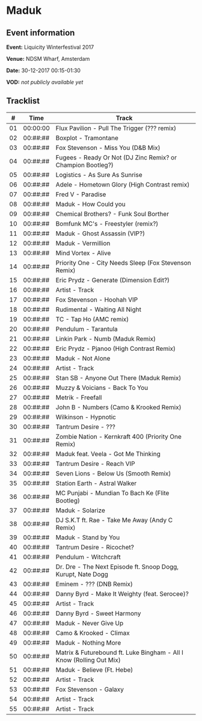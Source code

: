 # Maduk
## Event information
**Event:** Liquicity Winterfestival 2017

**Venue:** NDSM Wharf, Amsterdam

**Date:** 30-12-2017 00:15-01:30

**VOD:** *not publicly available yet*

## Tracklist
| \#  | Time     | Track                                                                                          |
| --- | -------- | ---------------------------------------------------------------------------------------------- |
| 01  | 00:00:00 | Flux Pavilion - Pull The Trigger (??? remix)                                                     |
| 02  | 00:##:## | Boxplot - Tramontane                                   |
| 03  | 00:##:## | Fox Stevenson - Miss You (D&B Mix)                                                                |
| 04  | 00:##:## | Fugees - Ready Or Not (DJ Zinc Remix? or Champion Bootleg?)                                                          |
| 05  | 00:##:## |Logistics - As Sure As Sunrise                                                                  |
| 06  | 00:##:## | Adele - Hometown Glory (High Contrast remix)                                             |
| 07  | 00:##:## | Fred V - Paradise                                                        |
| 08  | 00:##:## | Maduk - How Could you                                                                 |
| 09  | 00:##:## | Chemical Brothers? - Funk Soul Borther                                                                     |
| 10  | 00:##:## | Bomfunk MC's - Freestyler (remix?)                                         |
| 11  | 00:##:## | Maduk - Ghost Assassin (VIP?)                                             |
| 12  | 00:##:## | Maduk - Vermillion                         |
| 13  | 00:##:## | Mind Vortex - Alive                         |
| 14  | 00:##:## | Priority One - City Needs Sleep (Fox Stevenson Remix)                          |
| 15  | 00:##:## | Eric Prydz - Generate (Dimension Edit?)                          |
| 16  | 00:##:## | Artist - Track                          |
| 17  | 00:##:## | Fox Stevenson - Hoohah VIP                          |
| 18  | 00:##:## | Rudimental - Waiting All Night                         |
| 19  | 00:##:## | TC - Tap Ho (AMC remix)                          |
| 20  | 00:##:## | Pendulum - Tarantula                         |
| 21  | 00:##:## | Linkin Park - Numb (Maduk Remix)                          |
| 22  | 00:##:## | Eric Prydz - Pjanoo (High Contrast Remix)                        |
| 23  | 00:##:## | Maduk - Not Alone                          |
| 24  | 00:##:## | Artist - Track                        |
| 25  | 00:##:## | Stan SB - Anyone Out There (Maduk Remix)                          |
| 26  | 00:##:## | Muzzy & Voicians - Back To You                         |
| 27  | 00:##:## | Metrik - Freefall                          |
| 28  | 00:##:## | John B - Numbers (Camo & Krooked Remix)                        |
| 29  | 00:##:## | Wilkinson - Hypnotic                         |
| 30  | 00:##:## | Tantrum Desire - ???                         |
| 31  | 00:##:## | Zombie Nation - Kernkraft 400 (Priority One Remix)                          |
| 32  | 00:##:## | Maduk feat. Veela - Got Me Thinking                        |
| 33  | 00:##:## | Tantrum Desire - Reach VIP                         |
| 34  | 00:##:## | Seven Lions - Below Us (Smooth Remix)                          |
| 35  | 00:##:## | Station Earth - Astral Walker                         |
| 36  | 00:##:## | MC Punjabi - Mundian To Bach Ke (Flite Bootleg)                          |
| 37  | 00:##:## | Maduk - Solarize                          |
| 38  | 00:##:## | DJ S.K.T ft. Rae - Take Me Away (Andy C Remix)                          |
| 39  | 00:##:## | Maduk - Stand by You                          |
| 40  | 00:##:## |Tantrum Desire - Ricochet?                          |
| 41  | 00:##:## | Pendulum - Witchcraft                         |
| 42  | 00:##:## | Dr. Dre - The Next Episode ft. Snoop Dogg, Kurupt, Nate Dogg                          |
| 43  | 00:##:## | Eminem - ??? (DNB Remix)                          |
| 44  | 00:##:## | Danny Byrd - Make It Weighty (feat. Serocee)?                          |
| 45  | 00:##:## | Artist - Track                          |
| 46  | 00:##:## | Danny Byrd - Sweet Harmony                          |
| 47  | 00:##:## | Maduk - Never Give Up                          |
| 48  | 00:##:## | Camo & Krooked - Climax                          |
| 49  | 00:##:## | Maduk - Nothing More                          |
| 50 | 00:##:## | Matrix & Futurebound ft. Luke Bingham - All I Know (Rolling Out Mix)                          |
| 51  | 00:##:## | Maduk - Believe (Ft. Hebe)                          |
| 52  | 00:##:## | Artist - Track                          |
| 53  | 00:##:## | Fox Stevenson - Galaxy                          |
| 54  | 00:##:## | Artist - Track                          |
| 55  | 00:##:## | Artist - Track                          |

